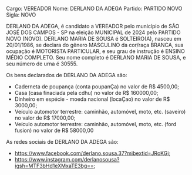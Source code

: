 Cargo: VEREADOR
Nome: DERLANO DA ADEGA
Partido: PARTIDO NOVO
Sigla: NOVO

DERLANO DA ADEGA, é candidato a VEREADOR pelo município de SÃO JOSÉ DOS CAMPOS - SP na eleição MUNICIPAL de 2024 pelo PARTIDO NOVO (NOVO).
DERLANO MARIA DE SOUSA é SOLTEIRO(A), nasceu em 20/01/1986, se declara do gênero MASCULINO da cor/raça BRANCA, sua ocupação é MOTORISTA PARTICULAR, e seu grau de instrução é ENSINO MÉDIO COMPLETO.
Seu nome completo é DERLANO MARIA DE SOUSA, e seu número de urna é 30555.

Os bens declarados de DERLANO DA ADEGA são: 
- Caderneta de poupança (conta poupanÇa) no valor de R$ 4500,00;
- Casa (casa finaciada pela cdhu) no valor de R$ 160000,00;
- Dinheiro em espécie - moeda nacional (locaÇao) no valor de R$ 3000,00;
- Veículo automotor terrestre: caminhão, automóvel, moto, etc. (saveiro) no valor de R$ 17000,00;
- Veículo automotor terrestre: caminhão, automóvel, moto, etc. (ford fusion) no valor de R$ 58000,00

As redes sociais de DERLANO DA ADEGA são:
- https://www.facebook.com/derlano.sousa.37?mibextid=JRoKGi;
- https://www.instagram.com/derlanosousa?igsh=MTF3bHd1eXMxaTE3bg==;